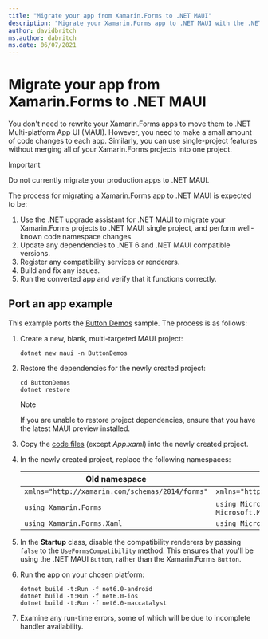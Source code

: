 ```yaml
---
title: "Migrate your app from Xamarin.Forms to .NET MAUI"
description: "Migrate your Xamarin.Forms app to .NET MAUI with the .NET upgrade assistant."
author: davidbritch
ms.author: dabritch
ms.date: 06/07/2021
---
```


# Migrate your app from Xamarin.Forms to .NET MAUI

You don't need to rewrite your Xamarin.Forms apps to move them to .NET Multi-platform App UI (MAUI). However, you need to make a small amount of code changes to each app. Similarly, you can use single-project features without merging all of your Xamarin.Forms projects into one project.

> [!IMPORTANT]
> Do not currently migrate your production apps to .NET MAUI.

The process for migrating a Xamarin.Forms app to .NET MAUI is expected to be:

1. Use the .NET upgrade assistant for .NET MAUI to migrate your Xamarin.Forms projects to .NET MAUI single project, and perform well-known code namespace changes.
1. Update any dependencies to .NET 6 and .NET MAUI compatible versions.
1. Register any compatibility services or renderers.
1. Build and fix any issues.
1. Run the converted app and verify that it functions correctly.

## Port an app example

This example ports the [Button Demos](/samples/xamarin/xamarin-forms-samples/userinterface-buttondemos/) sample. The process is as follows:

1. Create a new, blank, multi-targeted MAUI project:

    ```dotnetcli
    dotnet new maui -n ButtonDemos
    ```

1. Restore the dependencies for the newly created project:

    ```dotnetcli
    cd ButtonDemos
    dotnet restore
    ```

    > [!NOTE]
    > If you are unable to restore project dependencies, ensure that you have the latest MAUI preview installed.

1. Copy the [code files](https://github.com/xamarin/xamarin-forms-samples/tree/main/UserInterface/ButtonDemos/ButtonDemos/ButtonDemos) (except *App.xaml*) into the newly created project.
1. In the newly created project, replace the following namespaces:

    | Old namespace | New namespace |
    | --- | --- |
    | `xmlns="http://xamarin.com/schemas/2014/forms"` | `xmlns="http://schemas.microsoft.com/dotnet/2021/maui"` |
    | `using Xamarin.Forms` | `using Microsoft.Maui` **AND** `using Microsoft.Maui.Controls` |
    | `using Xamarin.Forms.Xaml` | `using Microsoft.Maui.Controls.Xaml` |

1. In the **Startup** class, disable the compatibility renderers by passing `false` to the `UseFormsCompatibility` method. This ensures that you'll be using the .NET MAUI `Button`, rather than the Xamarin.Forms `Button`.
1. Run the app on your chosen platform:

    ```dotnetcli
    dotnet build -t:Run -f net6.0-android
    dotnet build -t:Run -f net6.0-ios
    dotnet build -t:Run -f net6.0-maccatalyst
    ```

1. Examine any run-time errors, some of which will be due to incomplete handler availability.
